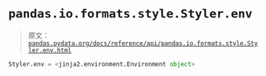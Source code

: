 # `pandas.io.formats.style.Styler.env`

> 原文：[`pandas.pydata.org/docs/reference/api/pandas.io.formats.style.Styler.env.html`](https://pandas.pydata.org/docs/reference/api/pandas.io.formats.style.Styler.env.html)

```py
Styler.env = <jinja2.environment.Environment object>
```
